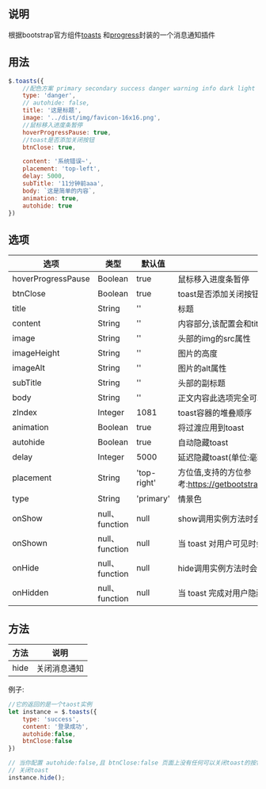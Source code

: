## 说明

根据bootstrap官方组件[toasts](https://getbootstrap.com/docs/5.3/components/toasts/)
和[progress](https://getbootstrap.com/docs/5.3/components/progress/)封装的一个消息通知插件

## 用法

```javascript
$.toasts({
    //配色方案 primary secondary success danger warning info dark light
    type: 'danger',
    // autohide: false,
    title: '这是标题',
    image: '../dist/img/favicon-16x16.png',
    //鼠标移入进度条暂停
    hoverProgressPause: true,
    //toast是否添加关闭按钮
    btnClose: true,

    content: '系统错误~',
    placement: 'top-left',
    delay: 5000,
    subTitle: '11分钟前aaa',
    body: `这是简单的内容`,
    animation: true,
    autohide: true
})
```

## 选项

| 选项                 | 类型            | 默认值         | 说明                                                                         |
|--------------------|---------------|-------------|----------------------------------------------------------------------------|
| hoverProgressPause | Boolean       | true        | 鼠标移入进度条暂停                                                                  |
| btnClose           | Boolean       | true        | toast是否添加关闭按钮                                                              |
| title              | String        | ''          | 标题                                                                         |
| content            | String        | ''          | 内容部分,该配置会和title和body互斥                                                     |
| image              | String        | ''          | 头部的img的src属性                                                               |
| imageHeight        | String        | ''          | 图片的高度                                                                      |
| imageAlt           | String        | ''          | 图片的alt属性                                                                   |
| subTitle           | String        | ''          | 头部的副标题                                                                     |
| body               | String        | ''          | 正文内容此选项完全可以自定义body的内容                                                      |
| zIndex             | Integer       | 1081        | toast容器的堆叠顺序                                                               |
| animation          | Boolean       | true        | 将过渡应用到toast                                                                |
| autohide           | Boolean       | true        | 自动隐藏toast                                                                  |
| delay              | Integer       | 5000        | 延迟隐藏toast(单位:毫秒)                                                           |
| placement          | String        | 'top-right' | 方位值,支持的方位参考:https://getbootstrap.com/docs/5.3/components/toasts/#placement |
| type               | String        | 'primary'   | 情景色                                                                        |
| onShow             | null、function | null        | show调用实例方法时会立即触发此事件                                                        |
| onShown            | null、function | null        | 当 toast 对用户可见时会触发此事件                                                       |
| onHide             | null、function | null        | hide调用实例方法时会立即触发此事件                                                        |
| onHidden           | null、function | null        | 当 toast 完成对用户隐藏时将触发此事件                                                     |

## 方法

| 方法   | 说明     |
|------|--------|
| hide | 关闭消息通知 |

例子:

```javascript
//它的返回的是一个taost实例
let instance = $.toasts({
    type: 'success',
    content: '登录成功',
    autohide:false,
    btnClose:false
})

// 当你配置 autohide:false,且 btnClose:false 页面上没有任何可以关闭toast的按钮时该方法很有用
// 关闭toast
instance.hide();
```
